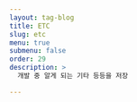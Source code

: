 ```yaml
---
layout: tag-blog
title: ETC
slug: etc
menu: true
submenu: false
order: 29
description: >
  개발 중 알게 되는 기타 등등을 저장

---
```

